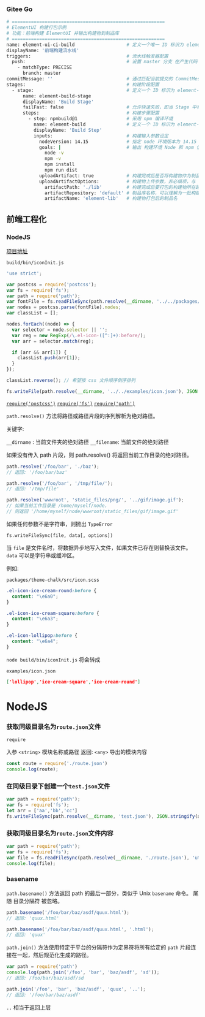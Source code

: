 ### Gitee Go

```sh
# ========================================================
# ElementUI 构建打包示例
# 功能：前端构建 ElementUI 并输出构建物到制品库
# ========================================================
name: element-ui-ci-build                   # 定义一个唯一 ID 标识为 element-ui-ci-build ，名称为 “前端构建流水线” 的流水线
displayName: '前端构建流水线'
triggers:                                   # 流水线触发器配置
  push:                                     # 设置 master 分支 在产生代码 push 时精确触发（PRECISE）构建
    - matchType: PRECISE
      branch: master
commitMessage: ''                           # 通过匹配当前提交的 CommitMessage 决定是否执行流水线
stages:                                     # 构建阶段配置
  - stage:                                  # 定义一个 ID 标识为 element-build-stage ,名为 “Build Stage” 的阶段
      name: element-build-stage
      displayName: 'Build Stage'
      failFast: false                       # 允许快速失败，即当 Stage 中有任务失败时，直接结束整个 Stage
      steps:                                # 构建步骤配置
        - step: npmbuild@1                  # 采用 npm 编译环境
          name: element-build               # 定义一个 ID 标识为 element-build ,名为 “Build Step” 的阶段
          displayName: 'Build Step'
          inputs:                           # 构建输入参数设定
            nodeVersion: 14.15              # 指定 node 环境版本为 14.15
            goals: |                        # 输出 构建环境 Node 和 npm 信息，安装依赖并构建
              node -v
              npm -v
              npm install
              npm run dist
            uploadArtifact: true            # 构建完成后是否将构建物作为制品产出，非必填项，与下方上传参数需同时定义
            uploadArtifactOptions:          # 构建物上传参数，非必填项，与 `uploadArtifact` 参数需同时定义
              artifactPath: './lib'         # 构建完成后要打包的构建物所在路径
              artifactRepository: 'default' # 制品库名称，可以理解为一批构建物的集合
              artifactName: 'element-lib'   # 构建物打包后的制品名
```

## 前端工程化

### NodeJS

[项目地址](https://gitee.com/NidhoggDJoking/element-build-case)

`build/bin/iconInit.js`

```js
'use strict';

var postcss = require('postcss');
var fs = require('fs');
var path = require('path');
var fontFile = fs.readFileSync(path.resolve(__dirname, '../../packages/theme-chalk/src/icon.scss'), 'utf8');
var nodes = postcss.parse(fontFile).nodes;
var classList = [];

nodes.forEach((node) => {
  var selector = node.selector || '';
  var reg = new RegExp(/\.el-icon-([^:]+):before/);
  var arr = selector.match(reg);

  if (arr && arr[1]) {
    classList.push(arr[1]);
  }
});

classList.reverse(); // 希望按 css 文件顺序倒序排列

fs.writeFile(path.resolve(__dirname, '../../examples/icon.json'), JSON.stringify(classList), () => {});

```

[`require('postcss')`](https://postcss.org/api/)
[`require('fs')`](http://nodejs.cn/api/fs.html)
[`require('path')`](http://nodejs.cn/api/path.html)

`path.resolve()` 方法将路径或路径片段的序列解析为绝对路径。

关键字:

`__dirname` : 当前文件夹的绝对路径
`__filename`: 当前文件的绝对路径

如果没有传入 path 片段，则 path.resolve() 将返回当前工作目录的绝对路径。


```js
path.resolve('/foo/bar', './baz');
// 返回: '/foo/bar/baz'

path.resolve('/foo/bar', '/tmp/file/');
// 返回: '/tmp/file'

path.resolve('wwwroot', 'static_files/png/', '../gif/image.gif');
// 如果当前工作目录是 /home/myself/node，
// 则返回 '/home/myself/node/wwwroot/static_files/gif/image.gif'
```

如果任何参数不是字符串，则抛出 `TypeError`

`fs.writeFileSync(file, data[, options])`

当 `file` 是文件名时，将数据异步地写入文件，如果文件已存在则替换该文件。 `data` 可以是字符串或缓冲区。

例如:

`packages/theme-chalk/src/icon.scss`

```css
.el-icon-ice-cream-round:before {
  content: "\e6a0";
}

.el-icon-ice-cream-square:before {
  content: "\e6a3";
}

.el-icon-lollipop:before {
  content: "\e6a4";
}
```
`node build/bin/iconInit.js` 将会转成

`examples/icon.json`

```json
['lollipop','ice-cream-square','ice-cream-round']
```


# NodeJS

### 获取同级目录名为`route.json`文件

`require`

入参 `<string>` 模块名称或路径
返回: `<any>` 导出的模块内容

```js
const route = require('./route.json')
console.log(route);
```

### 在同级目录下创建一个`test.json`文件

```js
var path = require('path');
var fs = require('fs');
let arr = ['aa','bb','cc']
fs.writeFileSync(path.resolve(__dirname, 'test.json'), JSON.stringify(arr))
```

### 获取同级目录名为`route.json`文件内容

```js
var path = require('path');
var fs = require('fs');
var file = fs.readFileSync(path.resolve(__dirname, './route.json'), 'utf8');
console.log(file);
```

### basename

`path.basename()` 方法返回 path 的最后一部分，类似于 Unix `basename` 命令。 尾随 目录分隔符 被忽略。

```js
path.basename('/foo/bar/baz/asdf/quux.html');
// 返回: 'quux.html'

path.basename('/foo/bar/baz/asdf/quux.html', '.html');
// 返回: 'quux'
```

`path.join()` 方法使用特定于平台的分隔符作为定界符将所有给定的 `path` 片段连接在一起，然后规范化生成的路径。


```js
var path = require('path')
console.log(path.join('/foo', 'bar', 'baz/asdf', 'sd'));
// 返回: /foo/bar/baz/asdf/sd

path.join('/foo', 'bar', 'baz/asdf', 'quux', '..');
// 返回: '/foo/bar/baz/asdf'
```

`..` 相当于返回上层
